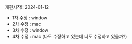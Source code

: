 개편시작!! 2024-01-12

- 1차 수정 : window
- 2차 수정 : mac
- 3차 수정 : window
- 4차 수정 : mac (나도 수정하고 있는데 너도 수정하고 있을까?)
